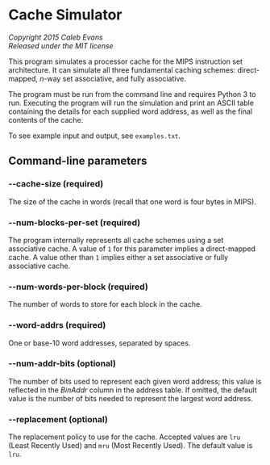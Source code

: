 # Cache Simulator

*Copyright 2015 Caleb Evans*  
*Released under the MIT license*

This program simulates a processor cache for the MIPS instruction set architecture. It can simulate all three fundamental caching schemes: direct-mapped, *n*-way set associative, and fully associative.

The program must be run from the command line and requires Python 3 to run. Executing the program will run the simulation and print an ASCII table containing the details for each supplied word address, as well as the final contents of the cache.

To see example input and output, see `examples.txt`.

## Command-line parameters

### --cache-size (required)

The size of the cache in words (recall that one word is four bytes in MIPS).

### --num-blocks-per-set (required)

The program internally represents all cache schemes using a set associative cache. A value of `1` for this parameter implies a direct-mapped cache. A value other than `1` implies either a set associative or fully associative cache.

### --num-words-per-block (required)

The number of words to store for each block in the cache.

### --word-addrs (required)

One or base-10 word addresses, separated by spaces.

### --num-addr-bits (optional)

The number of bits used to represent each given word address; this value is reflected in the *BinAddr* column in the address table. If omitted, the default value is the number of bits needed to represent the largest word address.

### --replacement (optional)

The replacement policy to use for the cache. Accepted values are `lru` (Least Recently Used) and `mru` (Most Recently Used). The default value is `lru`.
